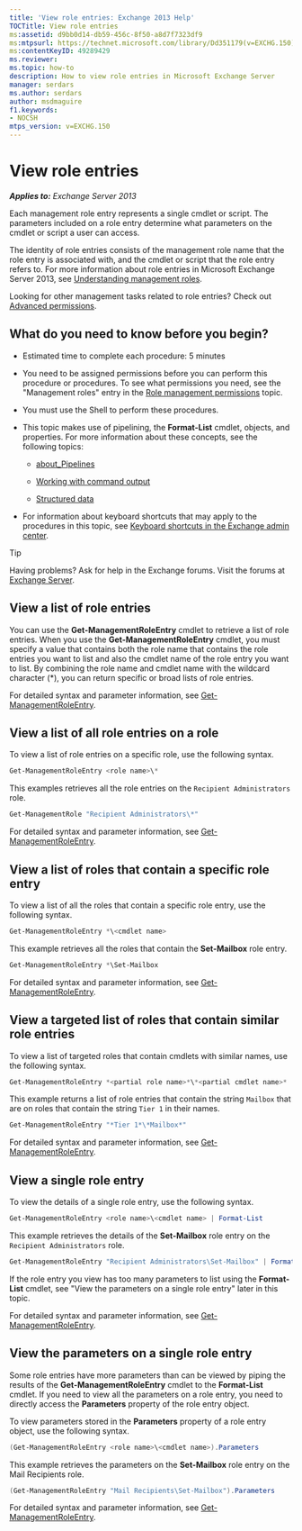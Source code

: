 ```yaml
---
title: 'View role entries: Exchange 2013 Help'
TOCTitle: View role entries
ms:assetid: d9bb0d14-db59-456c-8f50-a8d7f7323df9
ms:mtpsurl: https://technet.microsoft.com/library/Dd351179(v=EXCHG.150)
ms:contentKeyID: 49289429
ms.reviewer: 
ms.topic: how-to
description: How to view role entries in Microsoft Exchange Server
manager: serdars
ms.author: serdars
author: msdmaguire
f1.keywords:
- NOCSH
mtps_version: v=EXCHG.150
---
```


# View role entries

_**Applies to:** Exchange Server 2013_

Each management role entry represents a single cmdlet or script. The parameters included on a role entry determine what parameters on the cmdlet or script a user can access.

The identity of role entries consists of the management role name that the role entry is associated with, and the cmdlet or script that the role entry refers to. For more information about role entries in Microsoft Exchange Server 2013, see [Understanding management roles](understanding-management-roles-exchange-2013-help.md).

Looking for other management tasks related to role entries? Check out [Advanced permissions](advanced-permissions-exchange-2013-help.md).

## What do you need to know before you begin?

- Estimated time to complete each procedure: 5 minutes

- You need to be assigned permissions before you can perform this procedure or procedures. To see what permissions you need, see the "Management roles" entry in the [Role management permissions](role-management-permissions-exchange-2013-help.md) topic.

- You must use the Shell to perform these procedures.

- This topic makes use of pipelining, the **Format-List** cmdlet, objects, and properties. For more information about these concepts, see the following topics:

  - [about_Pipelines](/powershell/module/microsoft.powershell.core/about/about_pipelines)

  - [Working with command output](working-with-command-output-exchange-2013-help.md)

  - [Structured data](/powershell/module/microsoft.powershell.core/about/about_objects)

- For information about keyboard shortcuts that may apply to the procedures in this topic, see [Keyboard shortcuts in the Exchange admin center](keyboard-shortcuts-in-the-exchange-admin-center-2013-help.md).

> [!TIP]
> Having problems? Ask for help in the Exchange forums. Visit the forums at [Exchange Server](https://social.technet.microsoft.com/forums/office/home?category=exchangeserver).

## View a list of role entries

You can use the **Get-ManagementRoleEntry** cmdlet to retrieve a list of role entries. When you use the **Get-ManagementRoleEntry** cmdlet, you must specify a value that contains both the role name that contains the role entries you want to list and also the cmdlet name of the role entry you want to list. By combining the role name and cmdlet name with the wildcard character (\*), you can return specific or broad lists of role entries.

For detailed syntax and parameter information, see [Get-ManagementRoleEntry](/powershell/module/exchange/Get-ManagementRoleEntry).

## View a list of all role entries on a role

To view a list of role entries on a specific role, use the following syntax.

```powershell
Get-ManagementRoleEntry <role name>\*
```

This examples retrieves all the role entries on the `Recipient Administrators` role.

```powershell
Get-ManagementRole "Recipient Administrators\*"
```

For detailed syntax and parameter information, see [Get-ManagementRoleEntry](/powershell/module/exchange/Get-ManagementRoleEntry).

## View a list of roles that contain a specific role entry

To view a list of all the roles that contain a specific role entry, use the following syntax.

```powershell
Get-ManagementRoleEntry *\<cmdlet name>
```

This example retrieves all the roles that contain the **Set-Mailbox** role entry.

```powershell
Get-ManagementRoleEntry *\Set-Mailbox
```

For detailed syntax and parameter information, see [Get-ManagementRoleEntry](/powershell/module/exchange/Get-ManagementRoleEntry).

## View a targeted list of roles that contain similar role entries

To view a list of targeted roles that contain cmdlets with similar names, use the following syntax.

```powershell
Get-ManagementRoleEntry *<partial role name>*\*<partial cmdlet name>*
```

This example returns a list of role entries that contain the string `Mailbox` that are on roles that contain the string `Tier 1` in their names.

```powershell
Get-ManagementRoleEntry "*Tier 1*\*Mailbox*"
```

For detailed syntax and parameter information, see [Get-ManagementRoleEntry](/powershell/module/exchange/Get-ManagementRoleEntry).

## View a single role entry

To view the details of a single role entry, use the following syntax.

```powershell
Get-ManagementRoleEntry <role name>\<cmdlet name> | Format-List
```

This example retrieves the details of the **Set-Mailbox** role entry on the `Recipient Administrators` role.

```powershell
Get-ManagementRoleEntry "Recipient Administrators\Set-Mailbox" | Format-List
```

If the role entry you view has too many parameters to list using the **Format-List** cmdlet, see "View the parameters on a single role entry" later in this topic.

For detailed syntax and parameter information, see [Get-ManagementRoleEntry](/powershell/module/exchange/Get-ManagementRoleEntry).

## View the parameters on a single role entry

Some role entries have more parameters than can be viewed by piping the results of the **Get-ManagementRoleEntry** cmdlet to the **Format-List** cmdlet. If you need to view all the parameters on a role entry, you need to directly access the **Parameters** property of the role entry object.

To view parameters stored in the **Parameters** property of a role entry object, use the following syntax.

```powershell
(Get-ManagementRoleEntry <role name>\<cmdlet name>).Parameters
```

This example retrieves the parameters on the **Set-Mailbox** role entry on the Mail Recipients role.

```powershell
(Get-ManagementRoleEntry "Mail Recipients\Set-Mailbox").Parameters
```

For detailed syntax and parameter information, see [Get-ManagementRoleEntry](/powershell/module/exchange/Get-ManagementRoleEntry).
